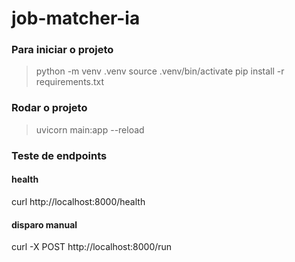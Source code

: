 # job-matcher-ia

### Para iniciar o projeto

> python -m venv .venv
> source .venv/bin/activate
> pip install -r requirements.txt

### Rodar o projeto
> uvicorn main:app --reload

### Teste de endpoints
#### health
curl http://localhost:8000/health

#### disparo manual
curl -X POST http://localhost:8000/run
